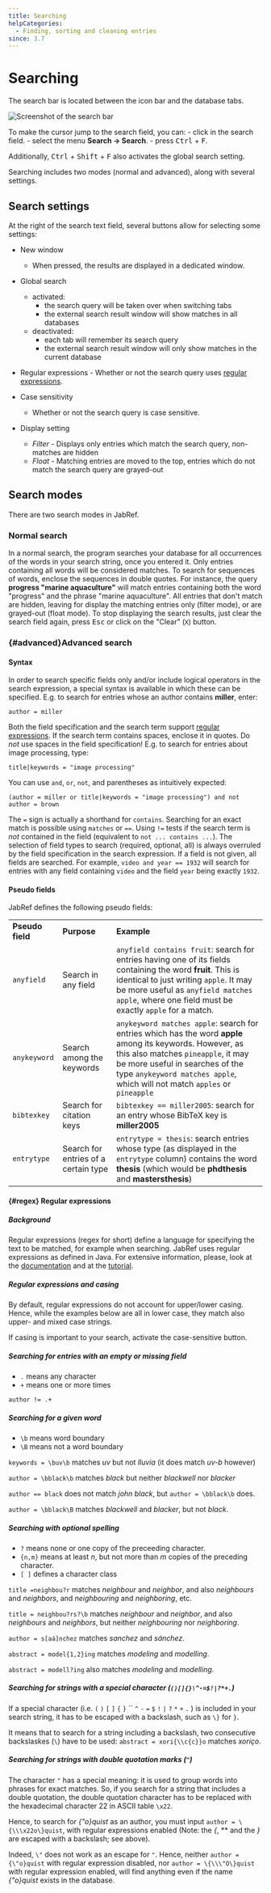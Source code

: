 ```yaml
---
title: Searching
helpCategories:
  - Finding, sorting and cleaning entries
since: 3.7
---
```

# Searching

The search bar is located between the icon bar and the database tabs.

![Screenshot of the search bar](./images/Search-Bar.png)

To make the cursor jump to the search field, you can: - click in the search field. - select the menu **Search → Search**. - press <kbd>Ctrl</kbd> + <kbd>F</kbd>.

Additionally, <kbd>Ctrl</kbd> + <kbd>Shift</kbd> + <kbd>F</kbd> also activates the global search setting.

Searching includes two modes (normal and advanced), along with several settings.

## Search settings

At the right of the search text field, several buttons allow for selecting some settings:

- New window
  
  - When pressed, the results are displayed in a dedicated window.

- Global search
  
  - activated: 
    - the search query will be taken over when switching tabs
    - the external search result window will show matches in all databases
  - deactivated: 
    - each tab will remember its search query
    - the external search result window will only show matches in the current database

- Regular expressions - Whether or not the search query uses [regular expressions](Search#regex).

- Case sensitivity
  
  - Whether or not the search query is case sensitive.

- Display setting
  
  - *Filter* - Displays only entries which match the search query, non-matches are hidden
  - *Float* - Matching entries are moved to the top, entries which do not match the search query are grayed-out

## Search modes

There are two search modes in JabRef.

### Normal search

In a normal search, the program searches your database for all occurrences of the words in your search string, once you entered it. Only entries containing all words will be considered matches. To search for sequences of words, enclose the sequences in double quotes. For instance, the query **progress "marine aquaculture"** will match entries containing both the word "progress" and the phrase "marine aquaculture". All entries that don't match are hidden, leaving for display the matching entries only (filter mode), or are grayed-out (float mode). To stop displaying the search results, just clear the search field again, press <kbd>Esc</kbd> or click on the "Clear" (`X`) button.

### [](){#advanced}Advanced search

#### Syntax

In order to search specific fields only and/or include logical operators in the search expression, a special syntax is available in which these can be specified. E.g. to search for entries whose an author contains **miller**, enter:

`author = miller`

Both the field specification and the search term support [regular expressions](Search#regex). If the search term contains spaces, enclose it in quotes. Do *not* use spaces in the field specification! E.g. to search for entries about image processing, type:

`title|keywords = "image processing"`

You can use `and`, `or`, `not`, and parentheses as intuitively expected:

`(author = miller or title|keywords = "image processing") and not author = brown`

The `=` sign is actually a shorthand for `contains`. Searching for an exact match is possible using `matches` or `==`. Using `!=` tests if the search term is *not* contained in the field (equivalent to `not ... contains ...`). The selection of field types to search (required, optional, all) is always overruled by the field specification in the search expression. If a field is not given, all fields are searched. For example, `video and year == 1932` will search for entries with any field containing `video` and the field `year` being exactly `1932`.

#### Pseudo fields

JabRef defines the following pseudo fields:

|                  |                                      |                                                                                                                                                                                                                                                                   |
| ---------------- | ------------------------------------ | ----------------------------------------------------------------------------------------------------------------------------------------------------------------------------------------------------------------------------------------------------------------- |
| **Pseudo field** | **Purpose**                          | **Example**                                                                                                                                                                                                                                                       |
| `anyfield`       | Search in any field                  | `anyfield contains fruit`: search for entries having one of its fields containing the word **fruit**. This is identical to just writing `apple`. It may be more useful as `anyfield matches apple`, where one field must be exactly `apple` for a match.          |
| `anykeyword`     | Search among the keywords            | `anykeyword matches apple`: search for entries which has the word **apple** among its keywords. However, as this also matches `pineapple`, it may be more useful in searches of the type `anykeyword matches apple`, which will not match `apples` or `pineapple` |
| `bibtexkey`      | Search for citation keys             | `bibtexkey == miller2005`: search for an entry whose BibTeX key is **miller2005**                                                                                                                                                                                 |
| `entrytype`      | Search for entries of a certain type | `entrytype = thesis`: search entries whose type (as displayed in the `entrytype` column) contains the word **thesis** (which would be **phdthesis** and **mastersthesis**)                                                                                        |

#### [](){#regex} Regular expressions

##### Background

Regular expressions (regex for short) define a language for specifying the text to be matched, for example when searching. JabRef uses regular expressions as defined in Java. For extensive information, please, look at the [documentation](https://docs.oracle.com/javase/8/docs/api/java/util/regex/Pattern.html) and at the [tutorial](https://docs.oracle.com/javase/tutorial/essential/regex/).

##### Regular expressions and casing

By default, regular expressions do not account for upper/lower casing. Hence, while the examples below are all in lower case, they match also upper- and mixed case strings.

If casing is important to your search, activate the case-sensitive button.

##### Searching for entries with an empty or missing field

- `.` means any character
- `+` means one or more times

`author != .+`

##### Searching for a given word

- `\b` means word boundary
- `\B` means not a word boundary

`keywords = \buv\b` matches *uv* but not *lluvia* (it does match *uv-b* however)

`author = \bblack\b` matches *black* but neither *blackwell* nor *blacker*

`author == black` does not match *john black*, but `author = \bblack\b` does.

`author = \bblack\B` matches *blackwell* and *blacker*, but not *black*.

##### Searching with optional spelling

- `?` means none or one copy of the preceeding character.
- `{n,m}` means at least *n*, but not more than *m* copies of the preceding character.
- `[ ]` defines a character class

`title =neighbou?r` matches *neighbour* and *neighbor*, and also *neighbours* and *neighbors*, and *neighbouring* and *neighboring*, etc.

`title = neighbou?rs?\b` matches *neighbour* and *neighbor*, and also *neighbours* and *neighbors*, but neither *neighbouring* nor *neighboring*.

`author = s[aá]nchez` matches *sanchez* and *sánchez*.

`abstract = model{1,2}ing` matches *modeling* and *modelling*.

`abstract = modell?ing` also matches *modeling* and *modelling*.

##### Searching for strings with a special character (`()[]{}\^-=$!|?*+.`)

If a special character (i.e. `(` `)` `[` `]` `{` `}` `` `^` `-` `=` `$` `!` `|` `?` `*` `+` `.` ) is included in your search string, it has to be escaped with a backslash, such as `\}` for `}`.

It means that to search for a string including a backslash, two consecutive backslaskes (`\`) have to be used: `abstract = xori{\\c{c}}o` matches *xoriço*.

##### Searching for strings with double quotation marks (`"`)

The character `"` has a special meaning: it is used to group words into phrases for exact matches. So, if you search for a string that includes a double quotation, the double quotation character has to be replaced with the hexadecimal character 22 in ASCII table `\x22`.

Hence, to search for *{\"o}quist* as an author, you must input `author = \{\\\x22o\}quist`, with regular expressions enabled (Note: the *{*, ** and the *}* are escaped with a backslash; see above).

Indeed, `\"` does not work as an escape for `"`. Hence, neither `author = {\"o}quist` with regular expression disabled, nor `author = \{\\\"O\}quist` with regular expression enabled, will find anything even if the name *{\"o}quist* exists in the database.